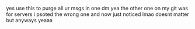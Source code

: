 yes use this to purge all ur msgs in one dm yea the other one on my git was for servers i psoted the wrong one and now just noticed lmao doesnt matter but anyways yeaaa

